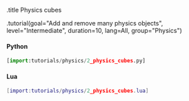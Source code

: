 .title Physics cubes

.tutorial(goal="Add and remove many physics objects", level="Intermediate", duration=10, lang=All, group="Physics")

#### Python

```python
[import:tutorials/physics/2_physics_cubes.py]
```

#### Lua

```lua
[import:tutorials/physics/2_physics_cubes.lua]
```

